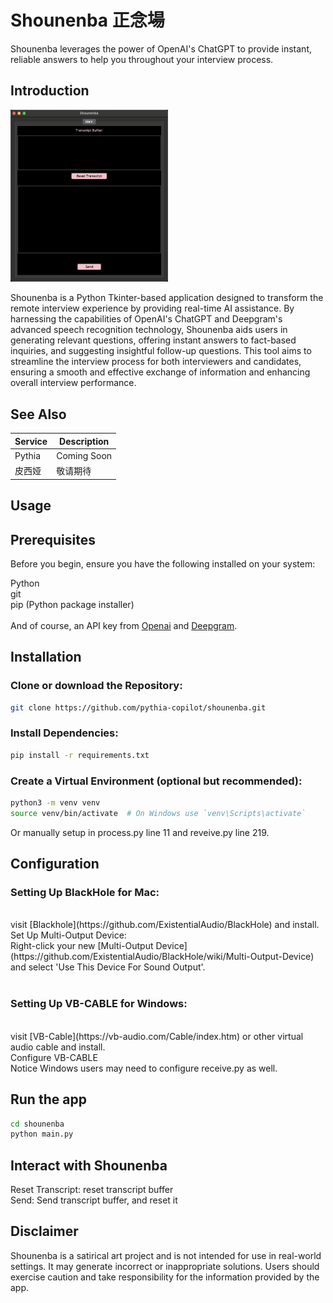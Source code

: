 # Shounenba 正念場

Shounenba leverages the power of OpenAI's ChatGPT to provide instant, reliable answers to help you throughout your interview process.

## Introduction

<img src="/1.png" alt="Tkinter Interface" width=50%/>

Shounenba is a Python Tkinter-based application designed to transform the remote interview experience by providing real-time AI assistance. By harnessing the capabilities of OpenAI's ChatGPT and Deepgram's advanced speech recognition technology, Shounenba aids users in generating relevant questions, offering instant answers to fact-based inquiries, and suggesting insightful follow-up questions. This tool aims to streamline the interview process for both interviewers and candidates, ensuring a smooth and effective exchange of information and enhancing overall interview performance.

## See Also

| Service  | Description |
| ------------- | ------------- |
| Pythia  | Coming Soon  |
| 皮西娅  | 敬请期待  |

## Usage

## Prerequisites

Before you begin, ensure you have the following installed on your system:

Python <br />
git <br />
pip (Python package installer) <br />
<br />
And of course, an API key from [Openai](https://platform.openai.com/) and [Deepgram](https://deepgram.com).

## Installation

### Clone or download the Repository:

```bash
git clone https://github.com/pythia-copilot/shounenba.git
```

### Install Dependencies:

```bash
pip install -r requirements.txt
```

### Create a Virtual Environment (optional but recommended):

```bash
python3 -m venv venv
source venv/bin/activate  # On Windows use `venv\Scripts\activate`
```
Or manually setup in process.py line 11 and reveive.py line 219.

## Configuration

### Setting Up BlackHole for Mac: <br />
<br />
visit [Blackhole](https://github.com/ExistentialAudio/BlackHole) and install. <br />
Set Up Multi-Output Device: <br />
Right-click your new [Multi-Output Device](https://github.com/ExistentialAudio/BlackHole/wiki/Multi-Output-Device) and select 'Use This Device For Sound Output'.
<br />
<br />

### Setting Up VB-CABLE for Windows: <br />
<br />
visit [VB-Cable](https://vb-audio.com/Cable/index.htm) or other virtual audio cable and install. <br />
Configure VB-CABLE  <br />
Notice Windows users may need to configure receive.py as well. <br />

## Run the app

```bash
cd shounenba
python main.py
```

## Interact with Shounenba
Reset Transcript: reset transcript buffer <br />
Send: Send transcript buffer, and reset it

## Disclaimer

Shounenba is a satirical art project and is not intended for use in real-world settings. It may generate incorrect or inappropriate solutions. Users should exercise caution and take responsibility for the information provided by the app.
